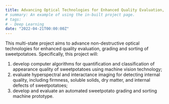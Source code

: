 ```yaml
---
title: Advancing Optical Technologies for Enhanced Quality Evaluation, Grading and Sorting of Sweetpotatoes (USDA-AMS, Specialty Crop Multi-State Program)
# summary: An example of using the in-built project page.
# tags:
# - Deep Learning
date: "2022-04-21T00:00:00Z"
---
```

This multi-state project aims to advance non-destructive optical technologies for enhanced quality evaluation, grading and sorting of sweetpotatoes. 
Specifically, this project will: 
1) develop computer algorithms for quantification and classification of appearance quality of sweetpotatoes using machine vision technology;
2) evaluate hyperspectral and interactance imaging for detecting internal quality, including firmness, soluble solids, dry matter, and internal defects of sweetpotatoes; 
3) develop and evaluate an automated sweetpotato grading and sorting machine prototype. 
